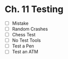# Ch. 11 Testing

- [ ] Mistake
- [ ] Random Crashes
- [ ] Chess Test
- [ ] No Test Tools
- [ ] Test a Pen
- [ ] Test an ATM
